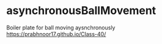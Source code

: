 # asynchronousBallMovement
Boiler plate for ball moving aysnchronously
https://prabhnoor17.github.io/Class-40/
